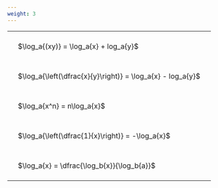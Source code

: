 ```yaml
---
weight: 3
---
```


<style type="text/css">
#T_39553 th.col_heading {
  text-align: left;
  font-size: 1em;
}
#T_39553 td {
  text-align: left;
  font-size: 1em;
  padding: 1.5em;
}
</style>
<table id="T_39553">
  <thead>
  </thead>
  <tbody>
    <tr>
      <td id="T_39553_row0_col0" class="data row0 col0" >$\log_a{(xy)} = \log_a{x} + log_a{y}$</td>
    </tr>
    <tr>
      <td id="T_39553_row1_col0" class="data row1 col0" >$\log_a{\left(\dfrac{x}{y}\right)} = \log_a{x} - log_a{y}$</td>
    </tr>
    <tr>
      <td id="T_39553_row2_col0" class="data row2 col0" >$\log_a{x^n} = n\log_a{x}$</td>
    </tr>
    <tr>
      <td id="T_39553_row3_col0" class="data row3 col0" >$\log_a{\left(\dfrac{1}{x}\right)} = -\log_a{x}$</td>
    </tr>
    <tr>
      <td id="T_39553_row4_col0" class="data row4 col0" >$\log_a{x} = \dfrac{\log_b{x}}{\log_b{a}}$</td>
    </tr>
  </tbody>
</table>
